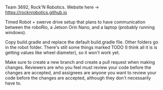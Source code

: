 Team 3692, Rock'N Robotics. Website here -> https://rocknrobotics.github.io

Timed Robot + swerve drive setup that plans to have communication between the roboRio, a Jetson Orin Nano, and a laptop (probably running windows).

Copy build.gradle and replace the default build.gradle file. Other folders go in the robot folder. There's still some things marked TODO (I think all it is is getting values like wheel diameter), so it won't work yet.

Make sure to create a new branch and create a pull request when making changes. Reviewers are who you feel must review your code before the changes are accepted, and assignees are anyone you want to review your code before the changes are accepted, although they don't necessarily have to.